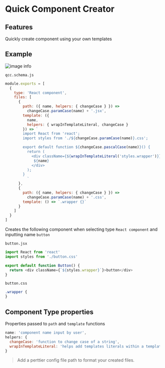 # Quick Component Creator

## Features

Quickly create component using your own templates

## Example

![image info](https://firebasestorage.googleapis.com/v0/b/useweb-lib.appspot.com/o/devtools%2Fplugins%2Fvscode%2Fquick-component-creator%2Fdemo.gif?alt=media&token=9f2080d3-f87a-49f7-a91b-28d95796add9)

`qcc.schema.js`

```js
module.exports = [
  {
    type: 'React component',
    files: [
      {
        path: ({ name, helpers: { changeCase } }) =>
          changeCase.paramCase(name) + '.jsx',
        template: ({
          name,
          helpers: { wrapInTemplateLiteral, changeCase }
        }) => `
        import React from 'react';
        import styles from './${changeCase.paramCase(name)}.css';

        export default function ${changeCase.pascalCase(name)}() {
          return (
            <div className={${wrapInTemplateLiteral('styles.wrapper')}}>
             ${name}
            </div>
          );
        }
          `
      },
      {
        path: ({ name, helpers: { changeCase } }) =>
          changeCase.paramCase(name) + '.css',
        template: () => `.wrapper {}`
      }
    ]
  }
]
```

Creates the following component when selecting type `React component` and inputting name `button`

`button.jsx`

```js
import React from 'react'
import styles from './button.css'

export default function Button() {
  return <div className={`${styles.wrapper}`}>button</div>
}
```

`button.css`

```css
.wrapper {
}
```

## Component Type properties

Properties passed to `path` and `template` functions

```js
name: 'component name input by user',
helpers: {
  changeCase: 'function to change case of a string',
  wrapInTemplateLiteral: 'helps add templates literals within a template literal'
}
```

> Add a perttier config file path to format your created files.
